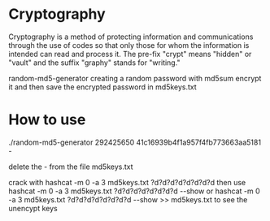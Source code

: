 # Cryptography
Cryptography is a method of protecting information and communications through the use of codes so that only those for whom the information is intended can read and process it. The pre-fix "crypt" means "hidden" or "vault" and the suffix "graphy" stands for "writing."



random-md5-generator creating a random password with md5sum encrypt it and then save the encrypted password in md5keys.txt
# How to use 
./random-md5-generator
292425650
41c16939b4f1a957f4fb773663aa5181  -

delete the  - from the file md5keys.txt

crack with
hashcat -m 0 -a 3  md5keys.txt ?d?d?d?d?d?d?d?d
then use 
hashcat -m 0 -a 3  md5keys.txt ?d?d?d?d?d?d?d?d --show or hashcat -m 0 -a 3  md5keys.txt ?d?d?d?d?d?d?d?d --show >> md5keys.txt to see the unencypt keys 
